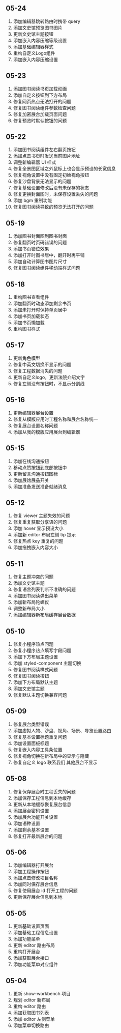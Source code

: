 ## 05-24

1. 添加编辑器跳转路由时携带 query
2. 添加文史馆预览图书图片
3. 更新文史馆主题按钮
4. 添加嵌入内容压缩等级设置
5. 添加基础编辑器样式
6. 重构自定义Logo组件
7. 添加嵌入内容压缩设置

## 05-23

1. 添加图书阅读书页加载动画
2. 添加自定义按钮到下方布局
3. 修复网页热点无法打开的问题
4. 修复图书阅读组件参数检查问题
5. 修复加密展台加载页面问题
6. 修复预览时默认按钮的问题

## 05-22

1. 添加图书阅读组件左右翻页按钮
2. 添加点击书页时发送当前图片地址
3. 调整新编辑器 UI 样式
4. 修复全景图区域之外鼠标上也会显示预设的长宽信息
5. 修复视角设置中没有固定初始视角按钮
6. 修复沙盘背景无法显示的问题
7. 修复基础设置修改后没有未保存的状态
8. 修复更换封面图时，未保存设置丢失的问题
9. 添加 bgm 重制功能
10. 修复图书阅读导致的预览无法打开的问题

## 05-19

1. 添加图书封面图到图书封面
2. 修复翻页时页码错误的问题
3. 添加书页错位效果
4. 添加打开时图书居中，翻开时再平铺
5. 添加自动计算图书图片尺寸
6. 修复图书阅读组件移动端样式问题

## 05-18

1. 重构图书查看组件
2. 添加翻页时动态添加剩余书页
3. 添加未打开时保持单页居中
4. 添加书页加载状态
5. 添加书页懒加载
6. 重构图书样式

## 05-17

1. 更新角色模型
2. 修复中英文切换不显示的问题
3. 修复工程数据消失的问题
4. 更新自定义logo，更新法院介绍文字
5. 修复左侧没有按钮时，不显示分割线

## 05-16

1. 更新编辑器展台设置
2. 修复从模版应用时工程名称和展台名称统一
3. 修复展台设置名称问题
4. 添加从我的模版应用展台到编辑器

## 05-15

1. 添加在线沟通按钮
2. 移动点赞按钮到底部按钮中
3. 更新留言沟通按钮图标
4. 添加展馆展品开关
5. 添加准备发送准备就绪消息

## 05-12

1. 修复 viewer 主题失效的问题
2. 修复重复获取分享语的问题
3. 添加 hover 显示预设大小
4. 添加新 editor 布局左侧 tip 提示
5. 修复热点 key 重复的问题
6. 添加拖拽嵌入内容大小

## 05-11

1. 修复主题冲突的问题
2. 添加文史馆主题
4. 修复语言列表判断不准确的问题
5. 添加图书阅读弹出菜单
6. 添加新布局陀螺仪
7. 调整新布局大小
8. 添加编辑器新布局缓存展台数据

## 05-10

1. 修复小程序热点问题
2. 修复小程序热点填写字段问题
3. 添加下方布局主题设置
4. 添加 styled-component 主题切换
5. 修复图书阅读样式问题
6. 修复图书阅读按钮
7. 添加下方布局默认主题
8. 添加文史馆主题
9. 修复默认主题切换兼容问题

## 05-09

1. 修复展台类型错误
2. 添加虚拟人物、沙盘、视角、场景、导览设置路由
3. 修复基本设置标题重复问题
4. 添加设置面板标题
5. 修复嵌入内容工具条位置
6. 修复视角切换在新布局中的显示与隐藏
7. 修复自定义 logo 联系我们 其他展台不显示

## 05-08

1. 修复保存展台时工程丢失的问题
2. 添加保存工程信息到本地缓存
3. 更新从本地缓存恢复展台信息
4. 添加展台密码设置
5. 添加展台功能开关设置
6. 添加语种设置
7. 添加剩余基本设置
8. 修复打开最新展台的问题

##  05-06

1. 添加编辑器打开展台
2. 添加工程操作按钮
3. 添加点击修改项目名称
4. 添加同时保存展台信息
5. 修复使用展台 id 打开工程的问题
6. 更新保存展台信息到本地

## 05-05

1. 更新基础设置页面
2. 添加基础工程信息设置
3. 添加功能菜单
4. 更新 editor 路由布局
5. 重构打开展台
6. 添加获取展台接口
7. 添加功能菜单对应组件

## 05-04

1. 更新 show-workbench 项目
2. 规划 editor 新布局
3. 重构 editor 路由
4. 添加获取图书列表
5. 添加 editor 左侧菜单
6. 添加菜单切换路由